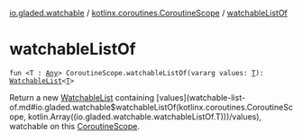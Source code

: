 [io.gladed.watchable](../index.md) / [kotlinx.coroutines.CoroutineScope](index.md) / [watchableListOf](./watchable-list-of.md)

# watchableListOf

`fun <T : `[`Any`](https://kotlinlang.org/api/latest/jvm/stdlib/kotlin/-any/index.html)`> CoroutineScope.watchableListOf(vararg values: `[`T`](watchable-list-of.md#T)`): `[`WatchableList`](../-watchable-list/index.md)`<`[`T`](watchable-list-of.md#T)`>`

Return a new [WatchableList](../-watchable-list/index.md) containing [values](watchable-list-of.md#io.gladed.watchable$watchableListOf(kotlinx.coroutines.CoroutineScope, kotlin.Array((io.gladed.watchable.watchableListOf.T)))/values), watchable on this [CoroutineScope](#).

